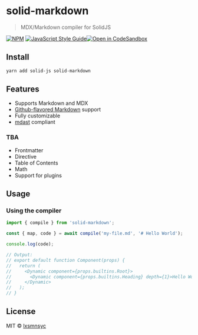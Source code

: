 # solid-markdown

> MDX/Markdown compiler for SolidJS

[![NPM](https://img.shields.io/npm/v/solid-markdown.svg)](https://www.npmjs.com/package/solid-markdown) [![JavaScript Style Guide](https://badgen.net/badge/code%20style/airbnb/ff5a5f?icon=airbnb)](https://github.com/airbnb/javascript)[![Open in CodeSandbox](https://img.shields.io/badge/Open%20in-CodeSandbox-blue?style=flat-square&logo=codesandbox)](https://codesandbox.io/s/github/LXSMNSYC/solid-markdown/tree/main/examples/solid-markdown-demo)

## Install

```bash
yarn add solid-js solid-markdown
```

## Features

- Supports Markdown and MDX
- [Github-flavored Markdown](https://github.github.com/gfm/) support
- Fully customizable
- [mdast](https://github.com/syntax-tree/mdast) compliant

### TBA

- Frontmatter
- Directive
- Table of Contents
- Math
- Support for plugins

## Usage

### Using the compiler

```js
import { compile } from 'solid-markdown';

const { map, code } = await compile('my-file.md', '# Hello World');

console.log(code);

// Output:
// export default function Component(props) {
//   return (
//     <Dynamic component={props.builtins.Root}>
//       <Dynamic component={props.builtins.Heading} depth={1}>Hello World</Dynamic>
//     </Dynamic>
//   );
// }
```

## License

MIT © [lxsmnsyc](https://github.com/lxsmnsyc)
